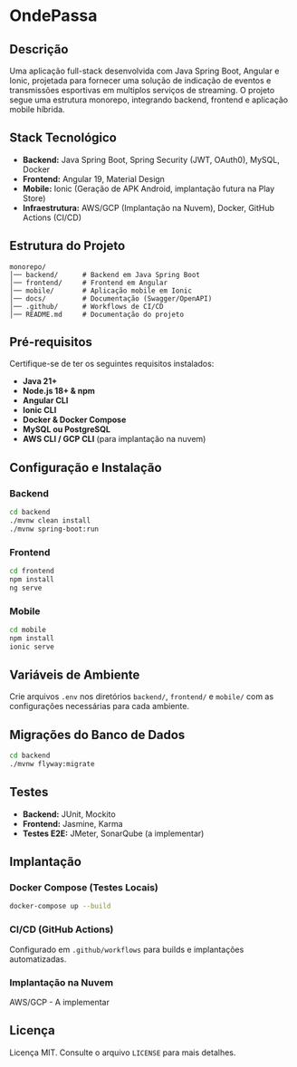 # OndePassa

## Descrição
Uma aplicação full-stack desenvolvida com Java Spring Boot, Angular e Ionic, projetada para fornecer uma solução de indicação de eventos e transmissões esportivas em multiplos serviços de streaming. O projeto segue uma estrutura monorepo, integrando backend, frontend e aplicação mobile híbrida.

## Stack Tecnológico
- **Backend:** Java Spring Boot, Spring Security (JWT, OAuth0), MySQL, Docker
- **Frontend:** Angular 19, Material Design
- **Mobile:** Ionic (Geração de APK Android, implantação futura na Play Store)
- **Infraestrutura:** AWS/GCP (Implantação na Nuvem), Docker, GitHub Actions (CI/CD)

## Estrutura do Projeto
```
monorepo/
│── backend/      # Backend em Java Spring Boot
│── frontend/     # Frontend em Angular
│── mobile/       # Aplicação mobile em Ionic
│── docs/         # Documentação (Swagger/OpenAPI)
│── .github/      # Workflows de CI/CD
│── README.md     # Documentação do projeto
```

## Pré-requisitos
Certifique-se de ter os seguintes requisitos instalados:
- **Java 21+**
- **Node.js 18+ & npm**
- **Angular CLI**
- **Ionic CLI**
- **Docker & Docker Compose**
- **MySQL ou PostgreSQL**
- **AWS CLI / GCP CLI** (para implantação na nuvem)

## Configuração e Instalação
### Backend
```sh
cd backend
./mvnw clean install
./mvnw spring-boot:run
```

### Frontend
```sh
cd frontend
npm install
ng serve
```

### Mobile
```sh
cd mobile
npm install
ionic serve
```

## Variáveis de Ambiente
Crie arquivos `.env` nos diretórios `backend/`, `frontend/` e `mobile/` com as configurações necessárias para cada ambiente.

## Migrações do Banco de Dados
```sh
cd backend
./mvnw flyway:migrate
```

## Testes
- **Backend:** JUnit, Mockito
- **Frontend:** Jasmine, Karma
- **Testes E2E:** JMeter, SonarQube (a implementar)

## Implantação
### Docker Compose (Testes Locais)
```sh
docker-compose up --build
```

### CI/CD (GitHub Actions)
Configurado em `.github/workflows` para builds e implantações automatizadas.

### Implantação na Nuvem
AWS/GCP - A implementar

## Licença
Licença MIT. Consulte o arquivo `LICENSE` para mais detalhes.

